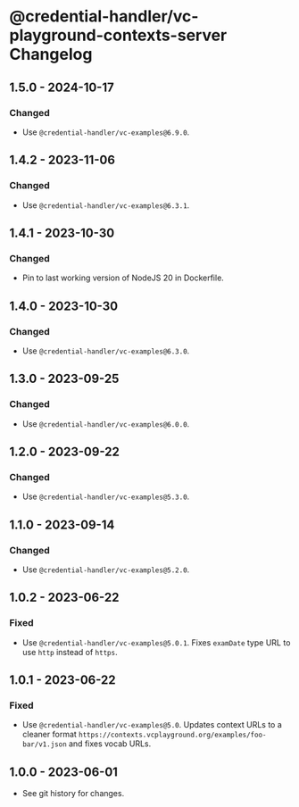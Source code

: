 # @credential-handler/vc-playground-contexts-server Changelog

## 1.5.0 - 2024-10-17

### Changed
- Use `@credential-handler/vc-examples@6.9.0`.

## 1.4.2 - 2023-11-06

### Changed
- Use `@credential-handler/vc-examples@6.3.1`.

## 1.4.1 - 2023-10-30

### Changed
- Pin to last working version of NodeJS 20 in Dockerfile.

## 1.4.0 - 2023-10-30

### Changed
- Use `@credential-handler/vc-examples@6.3.0`.

## 1.3.0 - 2023-09-25

### Changed
- Use `@credential-handler/vc-examples@6.0.0`.

## 1.2.0 - 2023-09-22

### Changed
- Use `@credential-handler/vc-examples@5.3.0`.

## 1.1.0 - 2023-09-14

### Changed
- Use `@credential-handler/vc-examples@5.2.0`.


## 1.0.2 - 2023-06-22

### Fixed
- Use `@credential-handler/vc-examples@5.0.1`. Fixes `examDate` type URL to use
  `http` instead of `https`.

## 1.0.1 - 2023-06-22

### Fixed
- Use `@credential-handler/vc-examples@5.0`. Updates context URLs to a cleaner
  format `https://contexts.vcplayground.org/examples/foo-bar/v1.json` and fixes
  vocab URLs.

## 1.0.0 - 2023-06-01

- See git history for changes.
